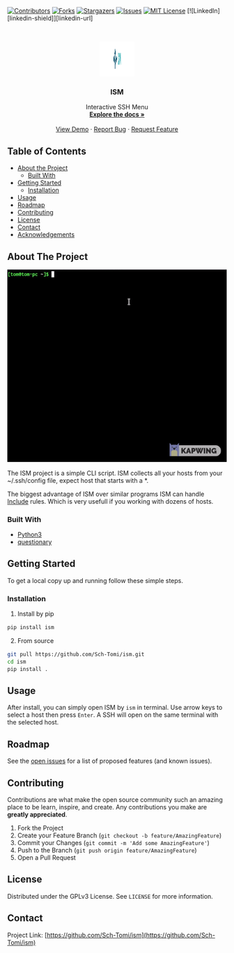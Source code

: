 [![Contributors][contributors-shield]][contributors-url]
[![Forks][forks-shield]][forks-url]
[![Stargazers][stars-shield]][stars-url]
[![Issues][issues-shield]][issues-url]
[![MIT License][license-shield]][license-url]
[![LinkedIn][linkedin-shield]][linkedin-url]



<!-- PROJECT LOGO -->
<br />
<p align="center">
  <a href="https://github.com/Sch-Tomi/ism">
    <img src="images/logo.jpg" alt="Logo" width="80" height="80">
  </a>

  <h3 align="center">ISM</h3>

  <p align="center">
    Interactive SSH Menu
    <br />
    <a href="https://github.com/Sch-Tomi/ism"><strong>Explore the docs »</strong></a>
    <br />
    <br />
    <a href="https://github.com/Sch-Tomi/ism">View Demo</a>
    ·
    <a href="https://github.com/Sch-Tomi/ism/issues">Report Bug</a>
    ·
    <a href="https://github.com/Sch-Tomi/ism/issues">Request Feature</a>
  </p>
</p>



<!-- TABLE OF CONTENTS -->
## Table of Contents

* [About the Project](#about-the-project)
  * [Built With](#built-with)
* [Getting Started](#getting-started)
  * [Installation](#installation)
* [Usage](#usage)
* [Roadmap](#roadmap)
* [Contributing](#contributing)
* [License](#license)
* [Contact](#contact)
* [Acknowledgements](#acknowledgements)



<!-- ABOUT THE PROJECT -->
## About The Project

[![ism Screen Shot][product-screenshot]](https://github.com/Sch-Tomi/ism)

The ISM project is a simple CLI script. ISM collects all your hosts from your ~/.ssh/config file, expect host that starts with a *.

The biggest advantage of ISM over similar programs ISM can handle [Include](https://man.openbsd.org/ssh_config#Include) rules.
Which is very usefull if you working with dozens of hosts.

### Built With

* [Python3](https://www.python.org/)
* [questionary](https://github.com/tmbo/questionary)

<!-- GETTING STARTED -->
## Getting Started

To get a local copy up and running follow these simple steps.

### Installation
 
1. Install by pip
```sh
pip install ism
```

2. From source
```sh
git pull https://github.com/Sch-Tomi/ism.git
cd ism
pip install . 
```

<!-- USAGE EXAMPLES -->
## Usage

After install, you can simply open ISM by ```ism``` in terminal. Use arrow keys to select a host then press ```Enter```. A SSH will open on the same terminal with the selected host.

<!-- ROADMAP -->
## Roadmap

See the [open issues](https://github.com/Sch-Tomi/ism/issues) for a list of proposed features (and known issues).



<!-- CONTRIBUTING -->
## Contributing

Contributions are what make the open source community such an amazing place to be learn, inspire, and create. Any contributions you make are **greatly appreciated**.

1. Fork the Project
2. Create your Feature Branch (`git checkout -b feature/AmazingFeature`)
3. Commit your Changes (`git commit -m 'Add some AmazingFeature'`)
4. Push to the Branch (`git push origin feature/AmazingFeature`)
5. Open a Pull Request



<!-- LICENSE -->
## License

Distributed under the GPLv3 License. See `LICENSE` for more information.



<!-- CONTACT -->
## Contact

Project Link: [https://github.com/Sch-Tomi/ism](https://github.com/Sch-Tomi/ism)



<!-- MARKDOWN LINKS & IMAGES -->
<!-- https://www.markdownguide.org/basic-syntax/#reference-style-links -->
[contributors-shield]: https://img.shields.io/github/contributors/Sch-Tomi/ism.svg?style=flat-square
[contributors-url]: https://github.com/Sch-Tomi/ism/graphs/contributors
[forks-shield]: https://img.shields.io/github/forks/Sch-Tomi/ism.svg?style=flat-square
[forks-url]: https://github.com/Sch-Tomi/ism/network/members
[stars-shield]: https://img.shields.io/github/stars/Sch-Tomi/ism.svg?style=flat-square
[stars-url]: https://github.com/Sch-Tomi/ism/stargazers
[issues-shield]: https://img.shields.io/github/issues/Sch-Tomi/ism.svg?style=flat-square
[issues-url]: https://github.com/Sch-Tomi/ism/issues
[license-shield]: https://img.shields.io/github/license/Sch-Tomi/ism.svg?style=flat-square
[license-url]: https://github.com/Sch-Tomi/ism/blob/master/LICENSE.txt
[product-screenshot]: images/screenshot.gif